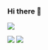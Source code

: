### Hi there 👋
<img src="https://raw.githubusercontent.com/ikeyurp/ikeyurp/master/src/Comp-Man.gif">
<p>
<img src="https://github-readme-stats.vercel.app/api?username=BrijeshJagad">
<img src="https://github-readme-stats.vercel.app/api/top-langs/?username=BrijeshJagad">
</p>
